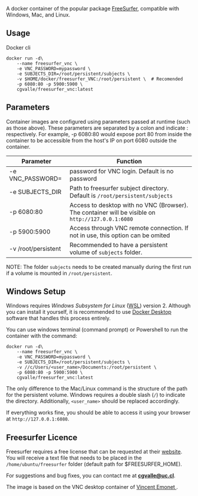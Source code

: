 
A docker container of the popular package [FreeSurfer](https://surfer.nmr.mgh.harvard.edu/), compatible with Windows, Mac, and Linux.

## Usage
Docker cli 
```
docker run -d\
    --name freesurfer_vnc \
    -e VNC_PASSWORD=mypassword \
    -e SUBJECTS_DIR=/root/persistent/subjects \  
    -v $HOME/docker/freesurfer_VNC:/root/persistent \  # Recomended
    -p 6080:80 -p 5900:5900 \
    cgvalle/freesurfer_vnc:latest
```

## Parameters
Container images are configured using parameters passed at runtime (such as those above). These parameters are separated by a colon and indicate <external>:<internal> respectively. For example, -p 6080:80 would expose port 80 from inside the container to be accessible from the host's IP on port 6080 outside the container.

| Parameter | Function |
| --- | ----------- |
|  -e VNC_PASSWORD=| password for VNC login. Default is no password  |
|  -e SUBJECTS_DIR | Path to freesurfer subject directory. Default is `/root/persistent/subjects` |
|  -p 6080:80|   Access to desktop with no VNC (Browser). The container will be visible on `http://127.0.0.1:6080` | 
|  -p 5900:5900|  Access through VNC remote connection. If not in use, this option can be omited|
|  -v /root/persistent| Recommended to have a persistent volume of `subjects` folder.|

NOTE: The folder `subjects` needs to be created manually during the first run if a volume is mounted in `/root/persistent`. 


## Windows Setup
Windows requires *Windows Subsystem for Linux* ([WSL](https://docs.microsoft.com/en-us/windows/wsl/install)) version 2. Although you can install it yourself, it is recommended to use [Docker Desktop](https://docs.docker.com/desktop/install/windows-install/) software that handles this process entirely. 

You can use windows terminal (command prompt) or Powershell to run the container with the command:

```
docker run -d\
    --name freesurfer_vnc \
    -e VNC_PASSWORD=mypassword \
    -e SUBJECTS_DIR=/root/persistent/subjects \  
    -v //c/Users/<user_name>/Documents:/root/persistent \ 
    -p 6080:80 -p 5900:5900 \
    cgvalle/freesurfer_vnc:latest
```
The only difference to the Mac/Linux command is the structure of the path for the persistent volume. Windows requires a double slash (`/`) to indicate the directory. Additionally, `<user_name>` should be replaced accordingly. 

If everything works fine, you should be able to access it using your browser at `http://127.0.0.1:6080`.



## Freesurfer Licence
Freesurfer requires a free license that can be requested at their [website](https://surfer.nmr.mgh.harvard.edu/fswiki/License). You will receive a text file that needs to be placed in the `/home/ubuntu/freesurfer` folder (default path for $FREESURFER_HOME). 


For suggestions and bug fixes, you can contact me at **cgvalle@uc.cl**.


The image is based on the VNC desktop container of [Vincent Emonet
](https://github.com/vemonet/docker-ubuntu-vnc-desktop).
